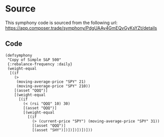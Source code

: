 # Source
This symphony code is sourced from the following url: https://app.composer.trade/symphony/PdgUAAy4GmEQvGyKsYZt/details

## Code
```
(defsymphony
 "Copy of Simple S&P 500"
 {:rebalance-frequency :daily}
 (weight-equal
  [(if
    (>
     (moving-average-price "SPY" 21)
     (moving-average-price "SPY" 210))
    [(asset "QQQ")]
    [(weight-equal
      [(if
        (< (rsi "QQQ" 10) 30)
        [(asset "QQQ")]
        [(weight-equal
          [(if
            (> (current-price "SPY") (moving-average-price "SPY" 31))
            [(asset "QQQ")] 
            [(asset "SHY")])])])])])]))

```